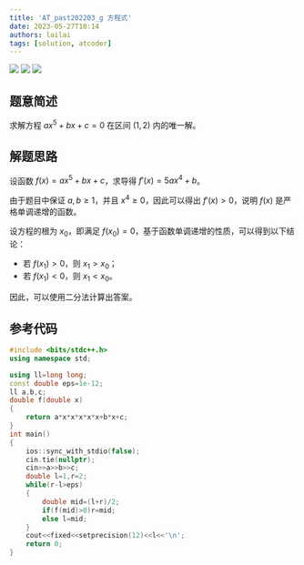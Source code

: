 ```yaml
---
title: 'AT_past202203_g 方程式'
date: 2023-05-27T10:14
authors: lailai
tags: [solution, atcoder]
---
```


[![](https://img.shields.io/badge/Luogu-AT__past202203__g-blue?style=for-the-badge&logo=codeforces)](https://www.luogu.com.cn/problem/AT_past202203_g)
[![](https://img.shields.io/badge/Luogu-Solution-blue?style=for-the-badge&logo=markdown)](https://www.luogu.com.cn/article/r7cpvq1g)
[![](https://img.shields.io/badge/Blog-Solution-blue?style=for-the-badge&logo=markdown)](https://lailai.one/blog/solution/AT_past202203_g)

<!-- truncate -->

## 题意简述

求解方程 $ax^5+bx+c=0$ 在区间 $(1,2)$ 内的唯一解。

## 解题思路

设函数 $f(x)=ax^5+bx+c$，求导得 $f'(x)=5ax^4+b$。

由于题目中保证 $a,b\ge1$，并且 $x^4\ge0$，因此可以得出 $f'(x)>0$，说明 $f(x)$ 是严格单调递增的函数。

设方程的根为 $x_0$，即满足 $f(x_0)=0$，基于函数单调递增的性质，可以得到以下结论：

- 若 $f(x_1)>0$，则 $x_1>x_0$；
- 若 $f(x_1)<0$，则 $x_1<x_0$。

因此，可以使用二分法计算出答案。

## 参考代码

```cpp
#include <bits/stdc++.h>
using namespace std;

using ll=long long;
const double eps=1e-12;
ll a,b,c;
double f(double x)
{
	return a*x*x*x*x*x+b*x+c;
}
int main()
{
	ios::sync_with_stdio(false);
	cin.tie(nullptr);
	cin>>a>>b>>c;
	double l=1,r=2;
	while(r-l>eps)
	{
		double mid=(l+r)/2;
		if(f(mid)>0)r=mid;
		else l=mid;
	}
	cout<<fixed<<setprecision(12)<<l<<'\n';
	return 0;
}
```
